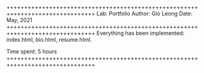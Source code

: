 +++++++++++++++++++++++++++++++++++++++++++++++++++++++++++++++++++++++++++++++
Lab: Portfolio
Author: Gio Leong
Date: May, 2021
+++++++++++++++++++++++++++++++++++++++++++++++++++++++++++++++++++++++++++++++
Everything has been implemented: index.html, bio.html, resume.html.

Time spent: 5 hours
+++++++++++++++++++++++++++++++++++++++++++++++++++++++++++++++++++++++++++++++